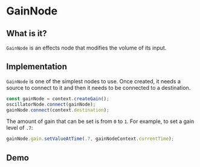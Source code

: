 # GainNode

## What is it?

`GainNode` is an effects node that modifies the volume of its input.

## Implementation

`GainNode` is one of the simplest nodes to use.  Once created, it needs a source to connect to it and then it needs to be connected to a destination.

```javascript
const gainNode = context.createGain();
oscillatorNode.connect(gainNode);
gainNode.connect(context.destination);
```

The amount of gain that can be set is from `0` to `1`.  For example, to set a gain level of `.7`:

```javascript
gainNode.gain.setValueAtTime(.7, gainNodeContext.currentTime);
```

## Demo

<demo-snippet>
    <template>
        <button onclick="startAudio()">Start</button>
        <button onclick="endAudio()">Stop</button>
        <div>
            Gain: <input type="range" min="0" max="100" value="50" oninput="changeGain(value)">
        </div>
        <script>
            const gainNodeContext = new AudioContext();
            let oscillatorNode;
            const gainNode = gainNodeContext.createGain();
            const startAudio = function() {
                // allow the user to play sound
                gainNodeContext.resume();
                if(oscillatorNode) oscillatorNode.stop();
                // create an oscillator node
                oscillatorNode = gainNodeContext.createOscillator();
                // connect the oscillator node to the gain node
                oscillatorNode.connect(gainNode);
                // connect the gain node to the destination
                gainNode.connect(gainNodeContext.destination);
                // start the oscillator
                oscillatorNode.start();
            }
            const endAudio = function() {
                oscillatorNode.stop();
            }
            const changeGain = (gain) => {
                gainNode.gain.setValueAtTime(gain / 100, gainNodeContext.currentTime);
            }
        </script>
    </template>
</demo-snippet>